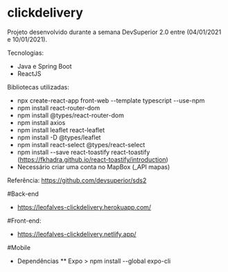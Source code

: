 # clickdelivery

Projeto desenvolvido durante a semana DevSuperior 2.0 entre (04/01/2021 e 10/01/2021).

Tecnologias:
* Java e Spring Boot
* ReactJS


Bibliotecas utilizadas:
* npx create-react-app front-web --template typescript --use-npm
* npm install react-router-dom
* npm install @types/react-router-dom
* npm install axios
* npm install leaflet react-leaflet
* npm install -D @types/leaflet
* npm install react-select @types/react-select
* npm install --save react-toastify react-toastify (https://fkhadra.github.io/react-toastify/introduction)
* Necessário criar uma conta no MapBox (_API mapas)


Referência:
https://github.com/devsuperior/sds2

#Back-end
* https://leofalves-clickdelivery.herokuapp.com/

#Front-end:
* https://leofalves-clickdelivery.netlify.app/


#Mobile
* Dependências
** Expo  \> npm install --global expo-cli